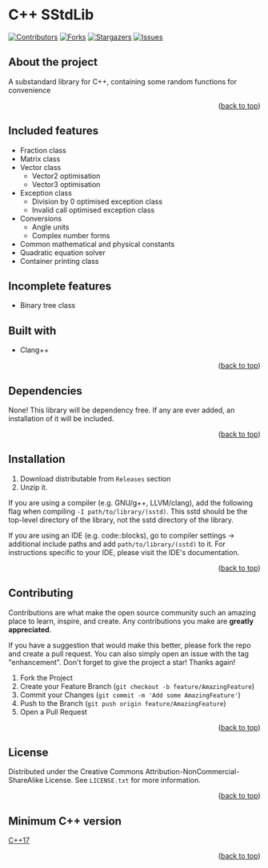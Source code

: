 # C++ SStdLib

<a name="readme-top"></a>

[![Contributors][contributors-shield]][contributors-url]
[![Forks][forks-shield]][forks-url]
[![Stargazers][stars-shield]][stars-url]
[![Issues][issues-shield]][issues-url]

## About the project

A substandard library for C++, containing some random functions for convenience

<p align="right">(<a href="#readme-top">back to top</a>)</p>

## Included features

- Fraction class
- Matrix class 
- Vector class
  - Vector2 optimisation
  - Vector3 optimisation
- Exception class
  - Division by 0 optimised exception class
  - Invalid call optimised exception class 
- Conversions
  - Angle units
  - Complex number forms
- Common mathematical and physical constants 
- Quadratic equation solver
- Container printing class

## Incomplete features 

- Binary tree class

## Built with

- Clang++ 

<p align="right">(<a href="#readme-top">back to top</a>)</p>

## Dependencies

None! This library will be dependency free. If any are ever added, an installation of it will be included. 

<p align="right">(<a href="#readme-top">back to top</a>)</p>

## Installation

1. Download distributable from `Releases` section
2. Unzip it.

If you are using a compiler (e.g. GNU/g++, LLVM/clang), add the following flag when compiling `-I path/to/library/(sstd)`. This sstd should be the top-level directory of the library, not the sstd directory of the library.

If you are using an IDE (e.g. code::blocks), go to compiler settings -> additional include paths and add `path/to/library/(sstd)` to it. For instructions specific to your IDE, please visit the IDE's documentation.

<p align="right">(<a href="#readme-top">back to top</a>)</p>

## Contributing

Contributions are what make the open source community such an amazing place to learn, inspire, and create. Any contributions you make are **greatly appreciated**.

If you have a suggestion that would make this better, please fork the repo and create a pull request. You can also simply open an issue with the tag "enhancement".
Don't forget to give the project a star! Thanks again!

1. Fork the Project
2. Create your Feature Branch (`git checkout -b feature/AmazingFeature`)
3. Commit your Changes (`git commit -m 'Add some AmazingFeature'`)
4. Push to the Branch (`git push origin feature/AmazingFeature`)
5. Open a Pull Request

<p align="right">(<a href="#readme-top">back to top</a>)</p>

## License

Distributed under the Creative Commons Attribution-NonCommercial-ShareAlike License. See `LICENSE.txt` for more information.

<p align="right">(<a href="#readme-top">back to top</a>)</p>

## Minimum C++ version

[C++17](https://en.cppreference.com/w/cpp/17)

<p align="right">(<a href="#readme-top">back to top</a>)</p>

[contributors-shield]: https://img.shields.io/github/contributors/Renjian-buchai/c-sstdlib.svg?style=for-the-badge
[contributors-url]: https://github.com/Renjian-buchai/c-sstdlib/graphs/contributors
[forks-shield]: https://img.shields.io/github/forks/Renjian-buchai/c-sstdlib.svg?style=for-the-badge
[forks-url]: https://github.com/Renjian-buchai/c-sstdlib/network/members
[stars-shield]: https://img.shields.io/github/stars/Renjian-buchai/c-sstdlib.svg?style=for-the-badge
[stars-url]: https://github.com/Renjian-buchai/c-sstdlib/stargazers
[issues-shield]: https://img.shields.io/github/issues/Renjian-buchai/c-sstdlib.svg?style=for-the-badge
[issues-url]: https://github.com/Renjian-buchai/c-sstdlib/issues
